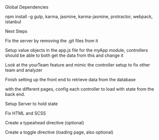 Global Dependencies

npm install -g gulp, karma, jasmine, karma-jasmine, protractor, webpack, istanbul

Next Steps

Fix the server by removing the .git files from it

Setup value objects in the app.js file for the myApp module, controllers should be able to
both get the data from this and change it

Look at the yourTeam feature and mimic the controller setup to fix other team and analyzer

Finish setting up the front end to retrieve data from the database

with the different pages, config each controller to load with state from the back end.

Setup Server to hold state

Fix HTML and SCSS

Create a typeahead directive (optional)

Create a toggle directive (loading page, also optional)
